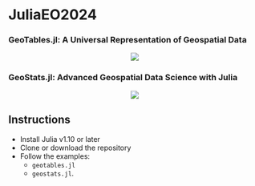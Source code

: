 # JuliaEO2024

### GeoTables.jl: A Universal Representation of Geospatial Data 

<p align="center">
  <a href="https://youtu.be/r7MwEme_Y5w?t=360">
    <img src="https://img.youtube.com/vi/r7MwEme_Y5w/maxresdefault.jpg">
  </a>
</p>

### GeoStats.jl: Advanced Geospatial Data Science with Julia

<p align="center">
  <a href="https://youtu.be/Nsi-2vn7KcU?t=158">
    <img src="https://img.youtube.com/vi/Nsi-2vn7KcU/maxresdefault.jpg">
  </a>
</p>

## Instructions

- Install Julia v1.10 or later
- Clone or download the repository
- Follow the examples:
  - `geotables.jl`
  - `geostats.jl`.
